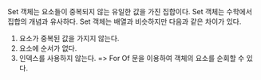 Set 객체는 요소들이 중복되지 않는 유일한 값을 가진 집합이다. Set 객체는 수학에서 집합의 개념과 유사하다.
Set 객체는 배열과 비슷하지만 다음과 같은 차이가 있다.

1. 요소가 중복된 값을 가지지 않는다.
2. 요소에 순서가 없다.
3. 인덱스를 사용하지 않는다. => For Of 문을 이용하여 객체의 요소를 순회할 수 있다.
